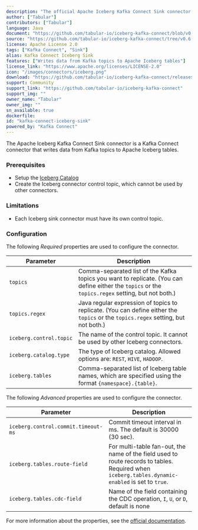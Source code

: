 ```yaml
---
description: "The official Apache Iceberg Kafka Connect Sink connector."
author: ["Tabular"]
contributors: ["Tabular"]
language: Java
document: "https://github.com/tabular-io/iceberg-kafka-connect/blob/v0.6.19/README.md"
source: "https://github.com/tabular-io/iceberg-kafka-connect/tree/v0.6.19"
license: Apache License 2.0
tags: ["Kafka Connect", "Sink"]
alias: Kafka Connect Iceberg Sink
features: ["Writes data from Kafka topics to Apache Iceberg tables"]
license_link: "https://www.apache.org/licenses/LICENSE-2.0"
icon: "/images/connectors/iceberg.png"
download: "https://github.com/tabular-io/iceberg-kafka-connect/releases/tag/v0.6.19"
support: Community
support_link: "https://github.com/tabular-io/iceberg-kafka-connect"
support_img: ""
owner_name: "Tabular"
owner_img: ""
sn_available: true
dockerfile: 
id: "kafka-connect-iceberg-sink"
powered_by: "Kafka Connect"
---
```


The Apache Iceberg Kafka Connect Sink connector is a Kafka Connect connector that writes data from Kafka topics to Apache Iceberg tables.

### Prerequisites

- Setup the [Iceberg Catalog](https://iceberg.apache.org/concepts/catalog/)
- Create the Iceberg connector control topic, which cannot be used by other connectors. 

### Limitations

- Each Iceberg sink connector must have its own control topic.

### Configuration

The following *Required* properties are used to configure the connector.

Parameter | Description
-|-
`topics` | Comma-separated list of the Kafka topics you want to replicate. (You can define either the `topics` or the `topics.regex` setting, but not both.) 
`topics.regex` | Java regular expression of topics to replicate. (You can define either the `topics` or the `topics.regex` setting, but not both.) 
`iceberg.control.topic` | The name of the control topic. It cannot be used by other Iceberg connectors. 
`iceberg.catalog.type` | The type of Iceberg catalog. Allowed options are: `REST`, `HIVE`, `HADOOP`. 
`iceberg.tables` | Comma-separated list of Iceberg table names, which are specified using the format `{namespace}.{table}`. 

The following *Advanced* properties are used to configure the connector.

Parameter | Description
-|-
`iceberg.control.commit.timeout-ms` | Commit timeout interval in ms. The default is 30000 (30 sec). 
`iceberg.tables.route-field` | For multi-table fan-out, the name of the field used to route records to tables. Required when `iceberg.tables.dynamic-enabled` is set to `true`. 
`iceberg.tables.cdc-field` | Name of the field containing the CDC operation, `I`, `U`, or `D`, default is none

For more information about the properties, see the [official documentation](https://github.com/tabular-io/iceberg-kafka-connect/blob/v0.6.19/README.md).